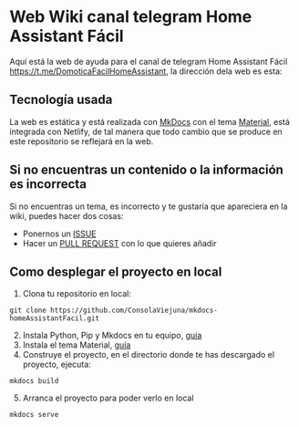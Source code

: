 # Web Wiki canal telegram Home Assistant Fácil

Aquí está la web de ayuda para el canal de telegram Home Assistant Fácil https://t.me/DomoticaFacilHomeAssistant, la dirección dela web es esta:

## Tecnología usada
La web es estática y está realizada con [MkDocs](https://www.mkdocs.org/) con el tema [Material](https://squidfunk.github.io/mkdocs-material/), está integrada con Netlify, de tal manera que todo cambio que se produce en este 
repositorio se reflejará en la web.

## Si no encuentras un contenido o la información es incorrecta
Si no encuentras un tema, es incorrecto y te gustaría que apareciera en la wiki, puedes hacer dos cosas:
- Ponernos un [ISSUE](https://github.com/ConsolaViejuna/mkdocs-homeAssistantFacil/issues)
- Hacer un [PULL REQUEST](https://github.com/ConsolaViejuna/mkdocs-homeAssistantFacil/pulls) con lo que quieres añadir 

## Como desplegar el proyecto en local

1. Clona tu repositorio en local:

``` 
git clone https://github.com/ConsolaViejuna/mkdocs-homeAssistantFacil.git 
```

2. Instala Python, Pip y Mkdocs en tu equipo, [guía](https://www.mkdocs.org/user-guide/installation/#installing-python)
3. Instala el tema Material, [guía](https://squidfunk.github.io/mkdocs-material/getting-started/)
4. Construye el proyecto, en el directorio donde te has descargado el proyecto, ejecuta:
``` 
mkdocs build
```
5. Arranca el proyecto para poder verlo en local
``` 
mkdocs serve
```


